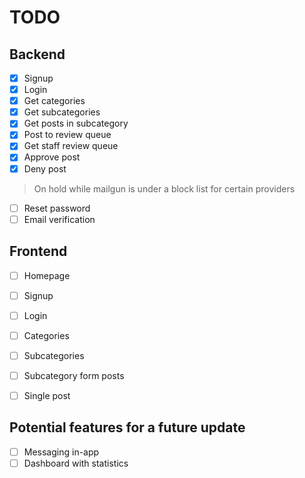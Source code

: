# TODO

## Backend
- [x] Signup
- [x] Login
- [x] Get categories
- [x] Get subcategories
- [x] Get posts in subcategory
- [x] Post to review queue
- [x] Get staff review queue
- [x] Approve post
- [x] Deny post

> On hold while mailgun is under a block list for certain providers
- [ ] Reset password
- [ ] Email verification

## Frontend
- [ ] Homepage
- [ ] Signup
- [ ] Login
- [ ] Categories
- [ ] Subcategories
- [ ] Subcategory form posts
- [ ] Single post


## Potential features for a future update
- [ ] Messaging in-app
- [ ] Dashboard with statistics